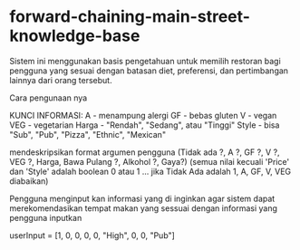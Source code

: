 # forward-chaining-main-street-knowledge-base

Sistem ini menggunakan basis pengetahuan untuk memilih restoran bagi pengguna yang sesuai 
dengan batasan diet, preferensi, dan pertimbangan lainnya dari orang tersebut.

Cara pengunaan nya

KUNCI INFORMASI:
A - menampung alergi
GF - bebas gluten
V - vegan
VEG - vegetarian
Harga - "Rendah", "Sedang", atau "Tinggi"
Style - bisa "Sub", "Pub", "Pizza", "Ethnic", "Mexican"

mendeskripsikan format argumen pengguna
(Tidak ada ?, A ?, GF ?, V ?, VEG ?, Harga, Bawa Pulang ?, Alkohol ?, Gaya?)
(semua nilai kecuali 'Price' dan 'Style' adalah boolean 0 atau 1 ... jika Tidak Ada adalah 1, A, GF, V, VEG diabaikan)

Pengguna menginput kan informasi yang di inginkan 
agar sistem dapat merekomendasikan tempat makan 
yang sessuai dengan informasi yang pengguna inputkan

userInput = [1, 0, 0, 0, 0, "High", 0, 0, "Pub"]
